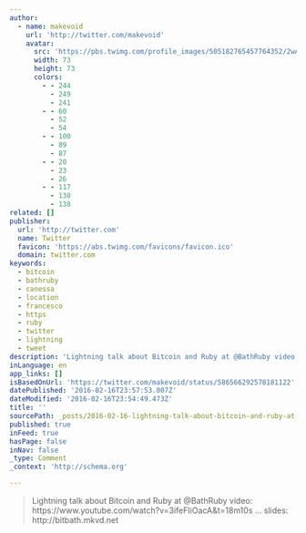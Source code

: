 ```yaml
---
author:
  - name: makevoid
    url: 'http://twitter.com/makevoid'
    avatar:
      src: 'https://pbs.twimg.com/profile_images/505182765457764352/2wAnUl4N_bigger.jpeg'
      width: 73
      height: 73
      colors:
        - - 244
          - 249
          - 241
        - - 60
          - 52
          - 54
        - - 100
          - 89
          - 87
        - - 20
          - 23
          - 26
        - - 117
          - 130
          - 138
related: []
publisher:
  url: 'http://twitter.com'
  name: Twitter
  favicon: 'https://abs.twimg.com/favicons/favicon.ico'
  domain: twitter.com
keywords:
  - bitcoin
  - bathruby
  - canessa
  - location
  - francesco
  - https
  - ruby
  - twitter
  - lightning
  - tweet
description: 'Lightning talk about Bitcoin and Ruby at @BathRuby video: https://www.youtube.com/watch?v=3ifeFIiOacA&t=18m10s ... slides: http://bitbath.mkvd.net'
inLanguage: en
app_links: []
isBasedOnUrl: 'https://twitter.com/makevoid/status/586566292578181122'
datePublished: '2016-02-16T23:57:53.007Z'
dateModified: '2016-02-16T23:54:49.473Z'
title: ''
sourcePath: _posts/2016-02-16-lightning-talk-about-bitcoin-and-ruby-at-bathruby-video-ht.md
published: true
inFeed: true
hasPage: false
inNav: false
_type: Comment
_context: 'http://schema.org'

---
```

> Lightning talk about Bitcoin and Ruby at &commat;BathRuby video&colon; https&colon;&sol;&sol;www&period;youtube&period;com&sol;watch&quest;v&equals;3ifeFIiOacA&t&equals;18m10s &period;&period;&period; slides&colon; http&colon;&sol;&sol;bitbath&period;mkvd&period;net
